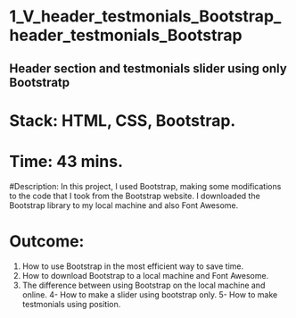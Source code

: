 # 1_V_header_testmonials_Bootstrap_header_testmonials_Bootstrap
## Header section and testmonials slider using only Bootstratp
# Stack: HTML, CSS, Bootstrap.

# Time: 43 mins.

#Description: In this project, I used Bootstrap, making some modifications to the code that I took from the Bootstrap website. I downloaded the Bootstrap library to my local machine and also Font Awesome.

# Outcome:
1. How to use Bootstrap in the most efficient way to save time.
2. How to download Bootstrap to a local machine and Font Awesome.
3. The difference between using Bootstrap on the local machine and online.
4- How to make a slider using bootstrap only.
5- How to make testmonials using position.
